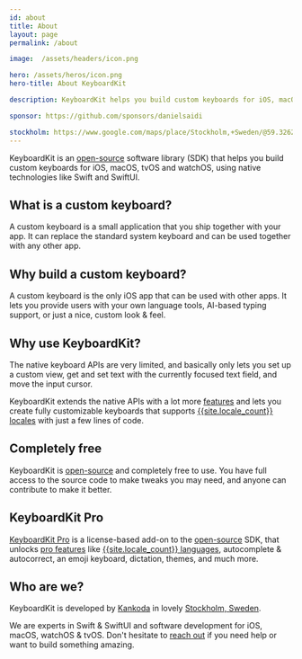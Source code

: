 ```yaml
---
id: about
title: About
layout: page
permalink: /about

image:  /assets/headers/icon.png

hero: /assets/heros/icon.png
hero-title: About KeyboardKit

description: KeyboardKit helps you build custom keyboards for iOS, macOS, tvOS and watchOS, using native technologies like Swift and SwiftUI.

sponsor: https://github.com/sponsors/danielsaidi

stockholm: https://www.google.com/maps/place/Stockholm,+Sweden/@59.3262131,17.8172499,11z/data=!3m1!4b1!4m6!3m5!1s0x465f763119640bcb:0xa80d27d3679d7766!8m2!3d59.3293235!4d18.0685808!16zL20vMDZteHM
---
```


KeyboardKit is an [open-source](/open-source) software library (SDK) that helps you build custom keyboards for iOS, macOS, tvOS and watchOS, using native technologies like Swift and SwiftUI.


## What is a custom keyboard?

A custom keyboard is a small application that you ship together with your app. It can replace the standard system keyboard and can be used together with any other app.


## Why build a custom keyboard?

A custom keyboard is the only iOS app that can be used with other apps. It lets you provide users with your own language tools, AI-based typing support, or just a nice, custom look & feel.


## Why use KeyboardKit?

The native keyboard APIs are very limited, and basically only lets you set up a custom view, get and set text with the currently focused text field, and move the input cursor.

KeyboardKit extends the native APIs with a lot more [features](/features) and lets you create fully customizable keyboards that supports [{{site.locale_count}} locales](/features/locales) with just a few lines of code.


## Completely free

KeyboardKit is [open-source](/open-source) and completely free to use. You have full access to the source code to make tweaks you may need, and anyone can contribute to make it better.


## KeyboardKit Pro

[KeyboardKit Pro](/pro) is a license-based add-on to the [open-source]({{site.github_url}}) SDK, that unlocks [pro features](/pro#features) like [{{site.locale_count}} languages](/locales), autocomplete & autocorrect, an emoji keyboard, dictation, themes, and much more.


## Who are we?

KeyboardKit is developed by [Kankoda](https://kankoda.com) in lovely [Stockholm, Sweden]({{page.stockholm}}). 

We are experts in Swift & SwiftUI and software development for iOS, macOS, watchOS & tvOS. Don't hesitate to [reach out](mailto:{{site.email}}) if you need help or want to build something amazing.